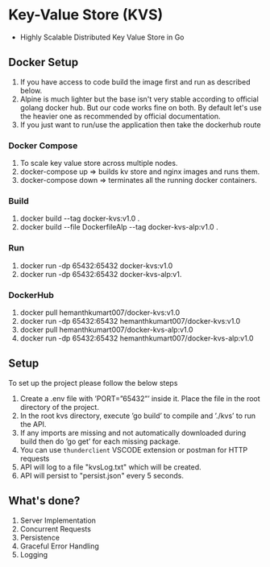 # Key-Value Store (KVS)
- Highly Scalable Distributed Key Value Store in Go

## Docker Setup
1. If you have access to code build the image first and run as described below. 
2. Alpine is much lighter but the base isn't very stable according to official golang docker hub. But our code works fine on both. By default let's use the heavier one as recommended by official documentation.
3. If you just want to run/use the application then take the dockerhub route

### Docker Compose
1. To scale key value store across multiple nodes.
2. docker-compose up => builds kv store and nginx images and runs them.
2. docker-compose down => terminates all the running docker containers.

### Build
1. docker build --tag docker-kvs:v1.0 . 
2. docker build --file DockerfileAlp --tag docker-kvs-alp:v1.0 .

### Run
1. docker run -dp 65432:65432 docker-kvs:v1.0
2. docker run -dp 65432:65432 docker-kvs-alp:v1.

### DockerHub
1. docker pull hemanthkumart007/docker-kvs:v1.0
2. docker run -dp 65432:65432 hemanthkumart007/docker-kvs:v1.0
3. docker pull hemanthkumart007/docker-kvs-alp:v1.0
4. docker run -dp 65432:65432 hemanthkumart007/docker-kvs-alp:v1.0




## Setup
To set up the project please follow the below steps
1. Create a .env file with ’PORT=”65432”’ inside it. Place the file in the root directory of the project.
2. In the root kvs directory, execute ’go build’ to compile and ’./kvs’ to run the API.
3. If any imports are missing and not automatically downloaded during build then do ’go
get’ for each missing package.
4. You can use `thunderclient` VSCODE extension or postman for HTTP requests
5. API will log to a file "kvsLog.txt" which will be created.
6. API will persist to "persist.json" every 5 seconds.

## What's done?
1. Server Implementation
2. Concurrent Requests
3. Persistence
4. Graceful Error Handling
5. Logging
